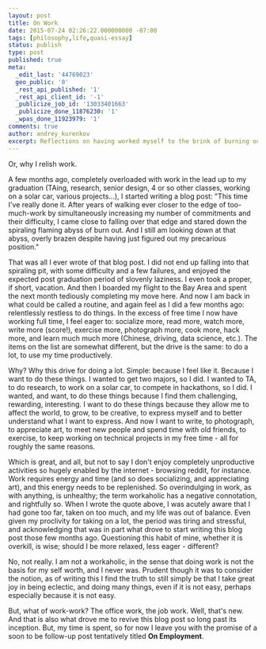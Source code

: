```yaml
---
layout: post
title: On Work
date: 2015-07-24 02:26:22.000000000 -07:00
tags: [philosophy,life,quasi-essay]
status: publish
type: post
published: true
meta:
  _edit_last: '44769023'
  geo_public: '0'
  _rest_api_published: '1'
  _rest_api_client_id: '-1'
  _publicize_job_id: '13033401663'
  _publicize_done_11876230: '1'
  _wpas_done_11923979: '1'
comments: true
author: andrey_kurenkov
excerpt: Reflections on having worked myself to the brink of burning out
---
```

Or, why I relish work.

A few months ago, completely overloaded with work in the lead up to my graduation (TAing, research, senior design, 4 or so other classes, working on a solar car, various projects...), I started writing a blog post: "This time I've really done it. After years of walking ever closer to the edge of too-much-work by simultaneously increasing my number of commitments and their difficulty, I came close to falling over that edge and stared down the spiraling flaming abyss of burn out. And I still am looking down at that abyss, overly brazen despite having just figured out my precarious position."  

That was all I ever wrote of that blog post. I did not end up falling into that spiraling pit, with some difficulty and a few failures, and enjoyed the expected post graduation period of slovenly laziness. I even took a proper, if short, vacation. And then I boarded my flight to the Bay Area and spent the next month tediously completing my move here. And now I am back in what could be called a routine, and again feel as I did a few months ago: relentlessly restless to do things. In the excess of free time I now have working full time, I feel eager to: socialize more, read more, watch more, write more (score!), exercise more, photograph more, cook more, hack more, and learn much much more (Chinese, driving, data science, etc.). The items on the list are somewhat different, but the drive is the same: to do a lot, to use my time productively.

Why? Why this drive for doing a lot. Simple: because I feel like it. Because I want to do these things. I wanted to get two majors, so I did. I wanted to TA, to do research, to work on a solar car, to compete in hackathons, so I did. I wanted, and want, to do these things because I find them challenging, rewarding, interesting. I want to do these things because they allow me to affect the world, to grow, to be creative, to express myself and to better understand what I want to express. And now I want to write, to photograph, to appreciate art, to meet new people and spend time with old friends, to exercise, to keep working on technical projects in my free time - all for roughly the same reasons.

Which is great, and all, but not to say I don't enjoy completely unproductive activities so hugely enabled by the internet - browsing reddit, for instance. Work requires energy and time (and so does socializing, and appreciating art), and this energy needs to be replenished. So overindulging in work, as with anything, is unhealthy; the term workaholic has a negative connotation, and rightfully so. When I wrote the quote above, I was acutely aware that I had gone too far, taken on too much, and my life was out of balance. Even given my proclivity for taking on a lot, the period was tiring and stressful, and acknowledging that was in part what drove to start writing this blog post those few months ago. Questioning this habit of mine, whether it is overkill, is wise; should I be more relaxed, less eager - different?

No, not really. I am not a workaholic, in the sense that doing work is not the basis for my self worth, and I never was. Prudent though it was to consider the notion, as of writing this I find the truth to still simply be that I take great joy in being eclectic, and doing many things, even if it is not easy, perhaps especially because it is not easy.

But, what of work-work? The office work, the job work. Well, that's new. And that is also what drove me to revive this blog post so long past its inception. But, my time is spent, so for now I leave you with the promise of a soon to be follow-up post tentatively titled <strong>On Employment</strong>.
